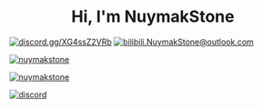 <h1 align="center">Hi, I'm NuymakStone</h1>

<a href="https://discord.gg/XG4ssZ2VRb" target="blank"><img src="https://shields.io/badge/join_my-discord-7289DA?logo=discord&style=for-the-badge" alt="discord.gg/XG4ssZ2VRb"/></a> 
<a href="mailto:bilibili.NuymakStone@outlook.com" target="blank"><img src="https://shields.io/badge/send_me-email-d44a3c?logo=gmail&style=for-the-badge" alt="bilibili.NuymakStone@outlook.com"/></a> 
</p>

<a href="https://github.com/NuymakStone/">
<p><img align="center" src="https://github-readme-stats.vercel.app/api/top-langs?username=nuymakstone&langs_count=6&show_icons=true&layout=compact&bg_color=1f1d2e&text_color=FAF4ED&icon_color=C3A6E6&title_color=9CCFD8" alt="nuymakstone"/>
<p><img align="center" src="https://github-readme-stats.vercel.app/api?username=nuymakstone&show_icons=true&locale=en&layout=compact&bg_color=1f1d2e&text_color=FAF4ED&icon_color=C3A6E6&title_color=9CCFD8" alt="nuymakstone"/>
<a href="https://discord.gg/XG4ssZ2VRb"><p><img align="center" src="https://discordapp.com/api/guilds/796719831868375050/embed.png?style=banner3" alt="discord"/></a>
